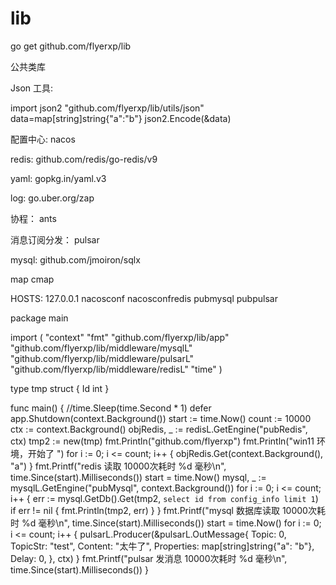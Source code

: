 # lib
go get github.com/flyerxp/lib

公共类库

Json 工具:  

import json2 "github.com/flyerxp/lib/utils/json"
data=map[string]string{"a":"b"}
json2.Encode(&data)

配置中心: nacos

redis: github.com/redis/go-redis/v9

yaml: gopkg.in/yaml.v3

log: go.uber.org/zap

协程：  ants

消息订阅分发： pulsar

mysql: github.com/jmoiron/sqlx

map cmap



HOSTS:
127.0.0.1 nacosconf nacosconfredis pubmysql pubpulsar

package main

import (
	"context"
	"fmt"
	"github.com/flyerxp/lib/app"
	"github.com/flyerxp/lib/middleware/mysqlL"
	"github.com/flyerxp/lib/middleware/pulsarL"
	"github.com/flyerxp/lib/middleware/redisL"
	"time"
)

type tmp struct {
	Id int
}

func main() {
	//time.Sleep(time.Second * 1)
	defer app.Shutdown(context.Background())
	start := time.Now()
	count := 10000
	ctx := context.Background()
	objRedis, _ := redisL.GetEngine("pubRedis", ctx)
	tmp2 := new(tmp)
	fmt.Println("github.com/flyerxp")
	fmt.Println("win11 环境，开始了 ")
	for i := 0; i <= count; i++ {
		objRedis.Get(context.Background(), "a")
	}
	fmt.Printf("redis 读取 10000次耗时 %d 毫秒\n", time.Since(start).Milliseconds())
	start = time.Now()
	mysql, _ := mysqlL.GetEngine("pubMysql", context.Background())
	for i := 0; i <= count; i++ {
		err := mysql.GetDb().Get(tmp2, `select id from config_info limit 1`)
		if err != nil {
			fmt.Println(tmp2, err)
		}
	}
	fmt.Printf("mysql 数据库读取 10000次耗时 %d 毫秒\n", time.Since(start).Milliseconds())
	start = time.Now()
	for i := 0; i <= count; i++ {
		pulsarL.Producer(&pulsarL.OutMessage{
			Topic:      0,
			TopicStr:   "test",
			Content:    "太牛了",
			Properties: map[string]string{"a": "b"},
			Delay:      0,
		}, ctx)
	}
	fmt.Printf("pulsar 发消息 10000次耗时 %d 毫秒\n", time.Since(start).Milliseconds())
}





